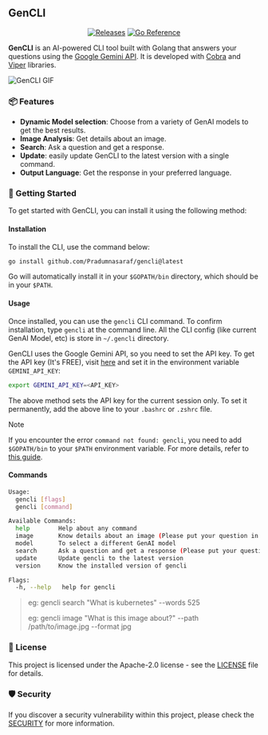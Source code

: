 ## GenCLI

<div align="center">

[![Releases](https://github.com/Pradumnasaraf/gencli/actions/workflows/releases.yml/badge.svg)](https://github.com/Pradumnasaraf/gencli/actions/workflows/releases.yml) [![Go Reference](https://pkg.go.dev/badge/github.com/Pradumnasaraf/gencli.svg)](https://pkg.go.dev/github.com/Pradumnasaraf/gencli)

</div>

**GenCLI** is an AI-powered CLI tool built with Golang that answers your questions using the [Google Gemini API](https://gemini.google.com). It is developed with [Cobra](https://github.com/spf13/cobra) and [Viper](https://github.com/spf13/viper) libraries.

![GenCLI GIF](https://github.com/Pradumnasaraf/gencli/assets/51878265/f230a612-c51b-45b1-bbab-772110efcaf4)

### 📦 Features

- **Dynamic Model selection**: Choose from a variety of GenAI models to get the best results.
- **Image Analysis**: Get details about an image.
- **Search**: Ask a question and get a response.
- **Update**: easily update GenCLI to the latest version with a single command.
- **Output Language**: Get the response in your preferred language.

### 🚀 Getting Started

To get started with GenCLI, you can install it using the following method:

#### Installation

To install the CLI, use the command below:

```bash
go install github.com/Pradumnasaraf/gencli@latest
```

Go will automatically install it in your `$GOPATH/bin` directory, which should be in your `$PATH`.

#### Usage

Once installed, you can use the `gencli` CLI command. To confirm installation, type `gencli` at the command line. All the CLI config (like current GenAI Model, etc) is store in `~/.gencli` directory.

GenCLI uses the Google Gemini API, so you need to set the API key. To get the API key (It's FREE), visit [here](https://aistudio.google.com/app/apikey?_gl=1*1n5ijhw*_ga*MTQxNDQ2MjcyNi4xNzE5MDU4OTE0*_ga_P1DBVKWT6V*MTcxOTkzNTQzOC4zLjEuMTcxOTkzNTQ3My4yNS4wLjEzODczMjU2OA) and set it in the environment variable `GEMINI_API_KEY`:

```bash
export GEMINI_API_KEY=<API_KEY>
```

The above method sets the API key for the current session only. To set it permanently, add the above line to your `.bashrc` or `.zshrc` file.

> [!NOTE]  
> If you encounter the error `command not found: gencli`, you need to add `$GOPATH/bin` to your `$PATH` environment variable. For more details, refer to [this guide](https://gist.github.com/Pradumnasaraf/ca6f9a0507089a4c44881446cdda4aa3).

#### Commands

```bash
Usage:
  gencli [flags]
  gencli [command]

Available Commands:
  help        Help about any command
  image       Know details about an image (Please put your question in quotes)
  model       To select a different GenAI model
  search      Ask a question and get a response (Please put your question in quotes)
  update      Update gencli to the latest version
  version     Know the installed version of gencli

Flags:
  -h, --help   help for gencli
```

>  eg: gencli search "What is kubernetes" --words 525
>
>  eg: gencli image "What is this image about?" --path /path/to/image.jpg --format jpg

### 📜 License

This project is licensed under the Apache-2.0 license - see the [LICENSE](LICENSE) file for details.

### 🛡 Security

If you discover a security vulnerability within this project, please check the [SECURITY](SECURITY.md) for more information.
